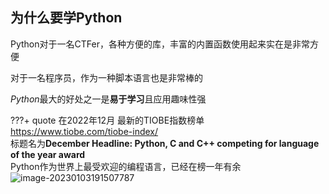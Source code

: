 ## 为什么要学Python

Python对于一名CTFer，各种方便的库，丰富的内置函数使用起来实在是非常方便

对于一名程序员，作为一种脚本语言也是非常棒的

*Python*最大的好处之一是**易于学习**且应用趣味性强

???+ quote
    在2022年12月 最新的TIOBE指数榜单 https://www.tiobe.com/tiobe-index/
    <br>标题名为**December Headline: Python, C and C++ competing for language of the year award**
    <br>Python作为世界上最受欢迎的编程语言，已经在榜一年有余
    ![image-20230103191507787](https://file.shenghuo2.top/typecho/202301031915874.png)
    

